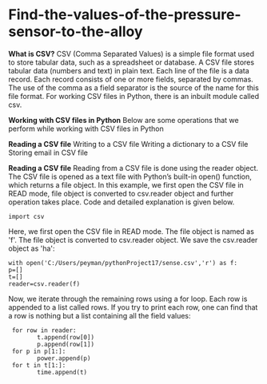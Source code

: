 # Find-the-values-of-the-pressure-sensor-to-the-alloy

**What is CSV?** 
CSV (Comma Separated Values) is a simple file format used to store tabular data, such as a spreadsheet or database. A CSV file stores tabular data (numbers and text) in plain text. Each line of the file is a data record. Each record consists of one or more fields, separated by commas. The use of the comma as a field separator is the source of the name for this file format.
For working CSV files in Python, there is an inbuilt module called csv. 

**Working with CSV files in Python**
Below are some operations that we perform while working with CSV files in Python

**Reading a CSV file**
Writing to a CSV file
Writing a dictionary to a CSV file
Storing email in CSV file

**Reading a CSV file**
Reading from a CSV file is done using the reader object. The CSV file is opened as a text file with Python’s built-in open() function, which returns a file object. In this example, we first open the CSV file in READ mode, file object is converted to csv.reader object and further operation takes place. Code and detailed explanation is given below.

    import csv

Here, we first open the CSV file in READ mode. The file object is named as 'f'. The file object is converted to csv.reader object. We save the csv.reader object as 'ha':

    with open('C:/Users/peyman/pythonProject17/sense.csv','r') as f:
    p=[]
    t=[]
    reader=csv.reader(f)

Now, we iterate through the remaining rows using a for loop. Each row is appended to a list called rows. If you try to print each row, one can find that a row is nothing but a list containing all the field values:

     for row in reader:
            t.append(row[0])
            p.append(row[1])
     for p in p[1:]:
            power.append(p)
     for t in t[1:]:
            time.append(t)


